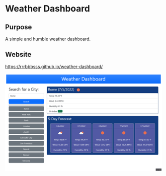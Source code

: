 # Weather Dashboard

## Purpose
A simple and humble weather dashboard.

## Website
https://rrrbbbsss.github.io/weather-dashboard/

![The simple and humble weather dashboard website that can help lookup the weather.](./assets/images/screenshot.png)
